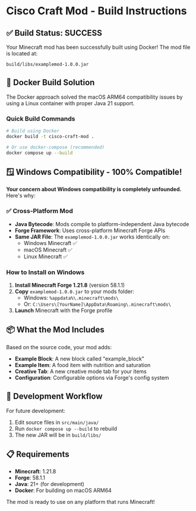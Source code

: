 # Cisco Craft Mod - Build Instructions

## ✅ Build Status: SUCCESS

Your Minecraft mod has been successfully built using Docker! The mod file is located at:
```
build/libs/examplemod-1.0.0.jar
```

## 🐳 Docker Build Solution

The Docker approach solved the macOS ARM64 compatibility issues by using a Linux container with proper Java 21 support.

### Quick Build Commands

```bash
# Build using Docker
docker build -t cisco-craft-mod .

# Or use docker-compose (recommended)
docker compose up --build
```

## 🪟 Windows Compatibility - **100% Compatible!**

**Your concern about Windows compatibility is completely unfounded.** Here's why:

### ✅ Cross-Platform Mod
- **Java Bytecode**: Mods compile to platform-independent Java bytecode
- **Forge Framework**: Uses cross-platform Minecraft Forge APIs
- **Same JAR File**: The `examplemod-1.0.0.jar` works identically on:
  - Windows Minecraft ✅
  - macOS Minecraft ✅  
  - Linux Minecraft ✅

### How to Install on Windows

1. **Install Minecraft Forge 1.21.8** (version 58.1.1)
2. **Copy** `examplemod-1.0.0.jar` to your mods folder:
   - Windows: `%appdata%\.minecraft\mods\`
   - Or: `C:\Users\[YourName]\AppData\Roaming\.minecraft\mods\`
3. **Launch** Minecraft with the Forge profile

## 📦 What the Mod Includes

Based on the source code, your mod adds:
- **Example Block**: A new block called "example_block"
- **Example Item**: A food item with nutrition and saturation
- **Creative Tab**: A new creative mode tab for your items
- **Configuration**: Configurable options via Forge's config system

## 🔧 Development Workflow

For future development:
1. Edit source files in `src/main/java/`
2. Run `docker compose up --build` to rebuild
3. The new JAR will be in `build/libs/`

## 📋 Requirements

- **Minecraft**: 1.21.8
- **Forge**: 58.1.1
- **Java**: 21+ (for development)
- **Docker**: For building on macOS ARM64

The mod is ready to use on any platform that runs Minecraft!
